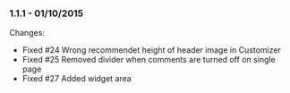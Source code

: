 

### 1.1.1 - 01/10/2015

 Changes: 


 * Fixed #24 Wrong recommendet height of header image in Customizer
 * Fixed #25 Removed divider when comments are turned off on single page
 * Fixed #27 Added widget area

